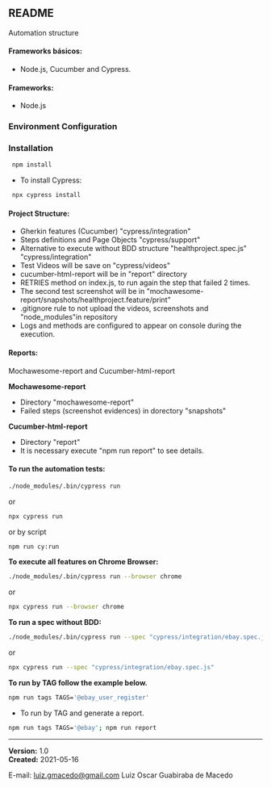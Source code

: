 ## README 
Automation structure

#### Frameworks básicos: 
- Node.js, Cucumber and Cypress.

#### Frameworks: 
- Node.js

### Environment Configuration ###
### Installation ###
```sh
 npm install
```
- To install Cypress: 
```sh
 npx cypress install
```
#### Project Structure:
- Gherkin features (Cucumber) "cypress/integration"
- Steps definitions and Page Objects "cypress/support" 
- Alternative to execute without BDD structure "healthproject.spec.js" "cypress/integration"
- Test Videos will be save on "cypress/videos" 
- cucumber-html-report will be in "report" directory
- RETRIES method on index.js, to run again the step that failed 2 times.
- The second test screenshot will be in "mochawesome-report/snapshots/healthproject.feature/print"
- .gitignore rule to not upload the videos, screenshots and "node_modules"in repository 
- Logs and methods are configured to appear on console during the execution.

#### Reports:
Mochawesome-report and Cucumber-html-report

**Mochawesome-report**
- Directory "mochawesome-report"
- Failed steps (screenshot evidences) in dorectory "snapshots"

**Cucumber-html-report**
- Directory "report"
- It is necessary execute "npm run report" to see details.

#### To run the automation tests:
```sh
./node_modules/.bin/cypress run
```
or
```sh
npx cypress run
```
or by script 
```sh
npm run cy:run
```
**To execute all features on Chrome Browser:**
```sh 
./node_modules/.bin/cypress run --browser chrome
```
or
```sh
npx cypress run --browser chrome
```

**To run a spec without BDD:**
```sh 
./node_modules/.bin/cypress run --spec "cypress/integration/ebay.spec.js"
```
or
```sh
npx cypress run --spec "cypress/integration/ebay.spec.js"
```

**To run by TAG follow the example below.**
```sh
npm run tags TAGS='@ebay_user_register'
```

- To run by TAG and generate a report.
```sh
npm run tags TAGS='@ebay'; npm run report
```


_____________________________________________
  
**Version:** 1.0 <br>
**Created:** 2021-05-16

E-mail: luiz.gmacedo@gmail.com
Luiz Oscar Guabiraba de Macedo
